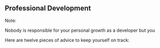 <!-- .slide: data-background="resources/evolution.jpg" data-background-size="contain" data-background-position="center bottom" data-background-color="#fff" -->

##  Professional Development


Note:

Nobody is responsible for your personal growth as a developer but you

Here are twelve pieces of advice to keep yourself on track:
